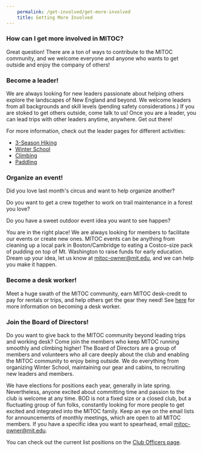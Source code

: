 ```yaml
---
    permalink: /get-involved/get-more-involved
    title: Getting More Involved
---
```


### How can I get more involved in MITOC?

Great question! There are a ton of ways to contribute to the MITOC community, and we welcome everyone and anyone who wants to get outside and enjoy the company of others!

### Become a leader!

We are always looking for new leaders passionate about helping others explore the landscapes of New England and beyond. We welcome leaders from all backgrounds and skill levels (pending safety considerations.) If you are stoked to get others outside, come talk to us! Once you are a leader, you can lead trips with other leaders anytime, anywhere. Get out there!

For more information, check out the leader pages for different activities:

*   [3-Season Hiking](/get-involved/become-3-season-leader)
*   [Winter School](/get-involved/become-ws-leader)
*   [Climbing](/get-involved/become-climbing-leader)
*   [Paddling](/get-involved/become-paddling-leader)

### Organize an event!

Did you love last month's circus and want to help organize another?

Do you want to get a crew together to work on trail maintenance in a forest you love?

Do you have a sweet outdoor event idea you want to see happen?

You are in the right place! We are always looking for members to facilitate our events or create new ones. MITOC events can be anything from cleaning up a local park in Boston/Cambridge to eating a Costco-size pack of pudding on top of Mt. Washington to raise funds for early education. Dream up your idea, let us know at [mitoc-owner@mit.edu](mailto:mitoc-owner@mit.edu), and we can help you make it happen.

### Become a desk worker!

Meet a huge swath of the MITOC community, earn MITOC desk-credit to pay for rentals or trips, and help others get the gear they need! See [here](/get-involved/become-desk-worker) for more information on becoming a desk worker.

### Join the Board of Directors!

Do you want to give back to the MITOC community beyond leading trips and working desk? Come join the members who keep MITOC running smoothly and climbing higher! The Board of Directors are a group of members and volunteers who all care deeply about the club and enabling the MITOC community to enjoy being outside. We do everything from organizing Winter School, maintaining our gear and cabins, to recruiting new leaders and members.

We have elections for positions each year, generally in late spring. Nevertheless, anyone excited about committing time and passion to the club is welcome at any time. BOD is not a fixed size or a closed club, but a fluctuating group of fun folks, constantly looking for more people to get excited and integrated into the MITOC family. Keep an eye on the email lists for announcements of monthly meetings, which are open to all MITOC members. If you have a specific idea you want to spearhead, email [mitoc-owner@mit.edu](mailto:mitoc-owner@mit.edu).

You can check out the current list positions on the [Club Officers page](/about/officers).